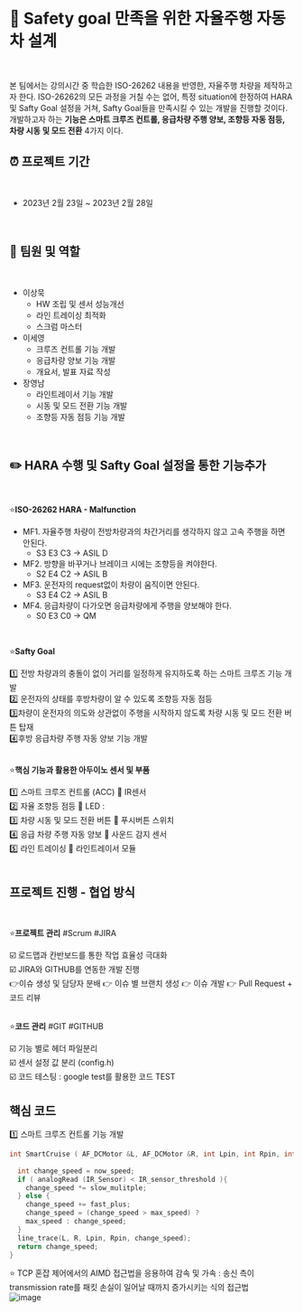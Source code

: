  # :car: Safety goal 만족을 위한 자율주행 자동차 설계 
  <br>  
 
본 팀에서는 강의시간 중 학습한 ISO-26262 내용을 반영한, 자율주행 차량을 제작하고자 한다.
ISO-26262의 모든 과정을 거칠 수는 없어, 특정 situation에 한정하여 HARA및 Safty Goal 설정을
거쳐, Safty Goal들을 만족시킬 수 있는 개발을 진행할 것이다. 개발하고자 하는 **기능은 스마트
크루즈 컨트롤, 응급차량 주행 양보, 조향등 자동 점등, 차량 시동 및 모드 전환** 4가지 이다.
 <br>  
 
## :alarm_clock: **프로젝트 기간**
 <br>  
 
- 2023년 2월 23일 ~ 2023년 2월 28일
 <br>  
 
## :construction_worker: **팀원 및 역할**
 <br>  
 
- 이상묵
  - HW 조립 및 센서 성능개선
  - 라인 트레이싱 최적화
  - 스크럼 마스터
- 이세영
  - 크루즈 컨트롤 기능 개발
  - 응급차량 양보 기능 개발
  - 개요서, 발표 자료 작성
- 장영남
  - 라인트레이서 기능 개발
  - 시동 및 모드 전환 기능 개발
  - 조향등 자동 점등 기능 개발
 <br>  
 
## :pencil2: HARA 수행 및 Safty Goal 설정을 통한 기능추가
 <br>  
   
:star:**ISO-26262 HARA - Malfunction**
- MF1. 자율주행 차량이 전방차량과의 차간거리를 생각하지 않고 고속 주행을 하면 안된다.
  - S3 E3 C3 -> ASIL D
- MF2. 방향을 바꾸거나 브레이크 시에는 조향등을 켜야한다.
  - S2 E4 C2 -> ASIL B
- MF3. 운전자의 request없이 차량이 움직이면 안된다.
  - S3 E4 C2 -> ASIL B
- MF4. 응급차량이 다가오면 응급차량에게 주행을 양보해야 한다.
  - S0 E3 C0 -> QM
 <br>  
 
:star:**Safty Goal**  

:one: 전방 차량과의 충돌이 없이 거리를 일정하게 유지하도록 하는 스마트 크루즈 기능 개발  
:two: 운전자의 상태를 후방차량이 알 수 있도록 조향등 자동 점등  
:three:차량이 운전자의 의도와 상관없이 주행을 시작하지 않도록 차량 시동 및 모드 전환 버튼 탑재  
:four:후방 응급차량 주행 자동 양보 기능 개발  
 <br>  
 
:star:**핵심 기능과 활용한 아두이노 센서 및 부품**  

:one: 스마트 크루즈 컨트롤 (ACC) :electric_plug: IR센서  
:two: 자율 조향등 점등 :electric_plug: LED :   
:three: 차량 시동 및 모드 전환 버튼 :electric_plug: 푸시버튼 스위치  
:four: 응급 차량 주행 자동 양보 :electric_plug: 사운드 감지 센서  
:five: 라인 트레이싱 :electric_plug: 라인트레이서 모듈  
 <br>  
 
## 프로젝트 진행 - 협업 방식
 <br>  
 
:star:**프로젝트 관리** #Scrum #JIRA 
 <br>  
 
:ballot_box_with_check: 로드맵과 칸반보드를 통한 작업 효율성 극대화  
:ballot_box_with_check: JIRA와 GITHUB를 연동한 개발 진행  
 :point_right:이슈 생성 및 담당자 분배 :point_right: 이슈 별 브랜치 생성 :point_right: 이슈 개발 :point_right: Pull Request + 코드 리뷰  
 <br>  
 
:star:**코드 관리** #GIT #GITHUB  

:ballot_box_with_check: 기능 별로 헤더 파일분리  
:ballot_box_with_check: 센서 설정 값 분리 (config.h)  
:ballot_box_with_check: 코드 테스팅 : google test를 활용한 코드 TEST 
 <br>  
 
## 핵심 코드
:one: 스마트 크루즈 컨트롤 기능 개발

```cpp
int SmartCruise ( AF_DCMotor &L, AF_DCMotor &R, int Lpin, int Rpin, int now_speed, int IR_Sensor ){
  
  int change_speed = now_speed;
  if ( analogRead (IR_Sensor) < IR_sensor_threshold ){
    change_speed *= slow_mulitple;
  } else {
    change_speed += fast_plus;
    change_speed = (change_speed > max_speed) ?        
    max_speed : change_speed;
  }
  line_trace(L, R, Lpin, Rpin, change_speed);
  return change_speed;
}
```

:star: TCP 혼잡 제어에서의 AIMD 접근법을 응용하여 감속 및 가속 : 송신 측이 transmission rate를 패킷 손실이 일어날 때까지 증가시키는 식의 접근법  
![image](https://user-images.githubusercontent.com/39327058/221467724-d8c960a3-2f5a-4bcc-afbd-83ba41bdb904.png)

